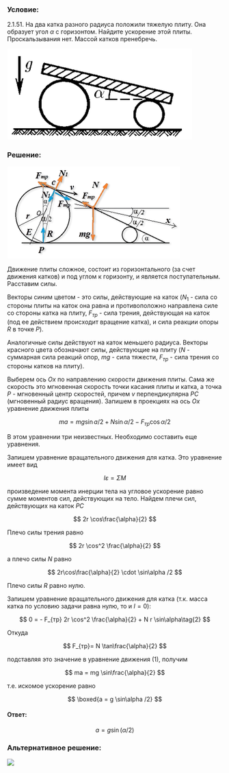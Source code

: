 ###  Условие:

$2.1.51.$ На два катка разного радиуса положили тяжелую плиту. Она образует угол $\alpha$ с горизонтом. Найдите ускорение этой плиты. Проскальзывания нет. Массой катков пренебречь.

![ К задаче 2.1.51 |433x212, 39%](../../img/2.1.51/statement.png)

###  Решение:

![ Силы действующие на систему тел |404x214, 47%](../../img/2.1.51/draw.png)

Движение плиты сложное, состоит из горизонтального (за счет движения катков) и под углом к горизонту, и является поступательным. Расставим силы.

Векторы синим цветом - это силы, действующие на каток ($N_1$ - сила со стороны плиты на каток она равна и противоположно направлена силе со стороны катка на плиту, $F_{тр}$ - сила трения, действующая на каток (под ее действием происходит вращение катка), и сила реакции опоры $R$ в точке $P$).

Аналогичные силы действуют на каток меньшего радиуса. Векторы красного цвета обозначают силы, действующие на плиту ($N$ - суммарная сила реакций опор, $mg$ - сила тяжести, $F_{тр}$ - сила трения со стороны катков на плиту).

Выберем ось $Ox$ по направлению скорости движения плиты. Сама же скорость это мгновенная скорость точки касания плиты и катка, а точка $P$ - мгновенный центр скоростей, причем $v$ перпендикулярна $PC$ (мгновенный радиус вращения). Запишем в проекциях на ось $Ox$ уравнение движения плиты

$$
ma = mg \sin a/2 + N \sin\alpha /2 - F_{тр} \cos\alpha /2\tag{1}
$$

В этом уравнении три неизвестных. Необходимо составить еще уравнения.

Запишем уравнение вращательного движения для катка. Это уравнение имеет вид

$$
I \varepsilon = \Sigma M
$$

произведение момента инерции тела на угловое ускорение равно сумме моментов сил, действующих на тело. Найдем плечи сил, действующих на каток $PC$

$$
2r \cos\frac{\alpha}{2}
$$

Плечо силы трения равно

$$
2r \cos^2 \frac{\alpha}{2}
$$

а плечо силы $N$ равно

$$
2r\cos\frac{\alpha}{2} \cdot \sin\alpha /2
$$

Плечо силы $R$ равно нулю.

Запишем уравнение вращательного движения для катка (т.к. масса катка по условию задачи равна нулю, то и $I = 0$):

$$
0 = - F_{тр} 2r \cos^2 \frac{\alpha}{2} + N r \sin\alpha\tag{2}
$$

Откуда

$$
F_{тр}= N \tan\frac{\alpha}{2}
$$

подставляя это значение в уравнение движения $(1)$, получим

$$
ma = mg \sin\frac{\alpha}{2}
$$

т.е. искомое ускорение равно

$$
\boxed{a = g \sin\alpha /2}
$$

#### Ответ:

$$
a = g \sin(\alpha /2)
$$

###  Альтернативное решение:

![](https://www.youtube.com/embed/7qv1yfpcA1k)